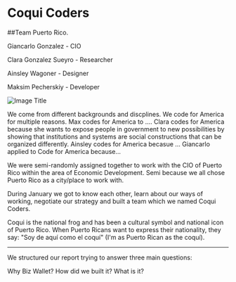 # Coqui Coders

##Team Puerto Rico.

Giancarlo Gonzalez - CIO

Clara Gonzalez Sueyro - Researcher

Ainsley Wagoner - Designer

Maksim Pecherskiy - Developer

![Image Title](http://cl.ly/image/2n0O3E3p3v1J/IMG_7362.JPG.jpeg)


We come from different backgrounds and discplines.
We code for America for multiple reasons.
Max codes for America to ....
Clara codes for America because she wants to expose people in government to new possibilities by showing that institutions and systems are social constructions that can be organized differently.
Ainsley codes for America becasue ...
Giancarlo applied to Code for America because...


We were semi-randomly assigned together to work with the CIO of Puerto Rico within the area of Economic Development. Semi because we all chose Puerto Rico as a city/place to work with.

During January we got to know each other, learn about our ways of working, negotiate our strategy and built a team which we named Coqui Coders.

Coqui is the national frog and has been a cultural symbol and national icon of Puerto Rico. When Puerto Ricans want to express their nationality, they say: "Soy de aquí como el coquí" (I'm as Puerto Rican as the coquí).

---

We structured our report trying to answer three main questions:

Why Biz Wallet?
How did we built it?
What is it?



